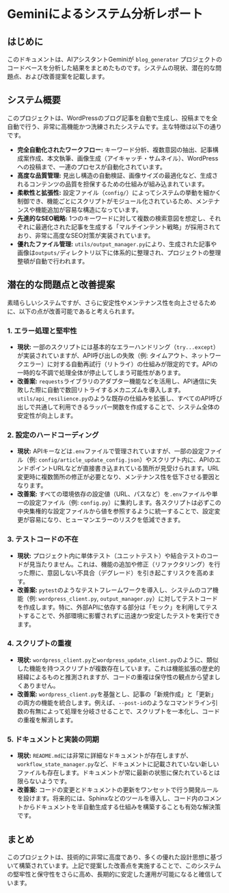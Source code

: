 # Geminiによるシステム分析レポート

## はじめに

このドキュメントは、AIアシスタントGeminiが `blog_generator` プロジェクトのコードベースを分析した結果をまとめたものです。システムの現状、潜在的な問題点、および改善提案を記載します。

## システム概要

このプロジェクトは、WordPressのブログ記事を自動で生成し、投稿までを全自動で行う、非常に高機能かつ洗練されたシステムです。主な特徴は以下の通りです。

*   **完全自動化されたワークフロー:** キーワード分析、複数意図の抽出、記事構成案作成、本文執筆、画像生成（アイキャッチ・サムネイル）、WordPressへの投稿まで、一連のプロセスが自動化されています。
*   **高度な品質管理:** 見出し構造の自動検証、画像サイズの最適化など、生成されるコンテンツの品質を担保するための仕組みが組み込まれています。
*   **柔軟性と拡張性:** 設定ファイル（`config/`）によってシステムの挙動を細かく制御でき、機能ごとにスクリプトがモジュール化されているため、メンテナンスや機能追加が容易な構造になっています。
*   **先進的なSEO戦略:** 1つのキーワードに対して複数の検索意図を想定し、それぞれに最適化された記事を生成する「マルチインテント戦略」が採用されており、非常に高度なSEO対策が実装されています。
*   **優れたファイル管理:** `utils/output_manager.py`により、生成された記事や画像は`outputs/`ディレクトリ以下に体系的に整理され、プロジェクトの整理整頓が自動で行われます。

## 潜在的な問題点と改善提案

素晴らしいシステムですが、さらに安定性やメンテナンス性を向上させるために、以下の点が改善可能であると考えられます。

### 1. エラー処理と堅牢性

*   **現状:** 一部のスクリプトには基本的なエラーハンドリング（`try...except`）が実装されていますが、API呼び出しの失敗（例: タイムアウト、ネットワークエラー）に対する自動再試行（リトライ）の仕組みが限定的です。APIの一時的な不調で処理全体が停止してしまう可能性があります。
*   **改善案:** `requests`ライブラリのアダプター機能などを活用し、API通信に失敗した際に自動で数回リトライするメカニズムを導入します。`utils/api_resilience.py`のような既存の仕組みを拡張し、すべてのAPI呼び出しで共通して利用できるラッパー関数を作成することで、システム全体の安定性が向上します。

### 2. 設定のハードコーディング

*   **現状:** APIキーなどは`.env`ファイルで管理されていますが、一部の設定ファイル（例: `config/article_update_config.json`）やスクリプト内に、APIのエンドポイントURLなどが直接書き込まれている箇所が見受けられます。URL変更時に複数箇所の修正が必要となり、メンテナンス性を低下させる要因となります。
*   **改善案:** すべての環境依存の設定値（URL、パスなど）を`.env`ファイルや単一の設定ファイル（例: `config.py`）に集約します。各スクリプトは必ずこの中央集権的な設定ファイルから値を参照するように統一することで、設定変更が容易になり、ヒューマンエラーのリスクを低減できます。

### 3. テストコードの不在

*   **現状:** プロジェクト内に単体テスト（ユニットテスト）や結合テストのコードが見当たりません。これは、機能の追加や修正（リファクタリング）を行った際に、意図しない不具合（デグレード）を引き起こすリスクを高めます。
*   **改善案:** `pytest`のようなテストフレームワークを導入し、システムのコア機能（例: `wordpress_client.py`, `output_manager.py`）に対してテストコードを作成します。特に、外部APIに依存する部分は「モック」を利用してテストすることで、外部環境に影響されずに迅速かつ安定したテストを実行できます。

### 4. スクリプトの重複

*   **現状:** `wordpress_client.py`と`wordpress_update_client.py`のように、類似した機能を持つスクリプトが複数存在しています。これは機能拡張の歴史的経緯によるものと推測されますが、コードの重複は保守性の観点から望ましくありません。
*   **改善案:** `wordpress_client.py`を基盤とし、記事の「新規作成」と「更新」の両方の機能を統合します。例えば、`--post-id`のようなコマンドライン引数の有無によって処理を分岐させることで、スクリプトを一本化し、コードの重複を解消します。

### 5. ドキュメントと実装の同期

*   **現状:** `README.md`には非常に詳細なドキュメントが存在しますが、`workflow_state_manager.py`など、ドキュメントに記載されていない新しいファイルも存在します。ドキュメントが常に最新の状態に保たれているとは限らないようです。
*   **改善案:** コードの変更とドキュメントの更新をワンセットで行う開発ルールを設けます。将来的には、Sphinxなどのツールを導入し、コード内のコメントからドキュメントを半自動生成する仕組みを構築することも有効な解決策です。

## まとめ

このプロジェクトは、技術的に非常に高度であり、多くの優れた設計思想に基づいて構築されています。上記で提案した改善点を実施することで、このシステムの堅牢性と保守性をさらに高め、長期的に安定した運用が可能になると確信しています。
